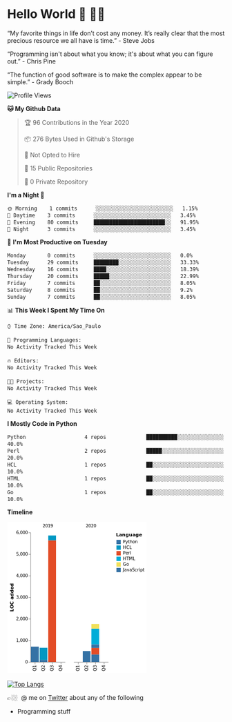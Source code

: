 # Hello World 🤙 🤜🤛

“My favorite things in life don’t cost any money. It’s really clear that the most precious resource we all have is time.” - Steve Jobs

“Programming isn't about what you know; it's about what you can figure out.” - Chris Pine

“The function of good software is to make the complex appear to be simple.” - Grady Booch

<!--START_SECTION:waka-->
![Profile Views](http://img.shields.io/badge/Profile%20Views-1-blue)

**🐱 My Github Data** 

> 🏆 96 Contributions in the Year 2020
 > 
> 📦 276 Bytes Used in Github's Storage 
 > 
> 🚫 Not Opted to Hire
 > 
> 📜 15 Public Repositories
 > 
> 🔑 0 Private Repository 
 > 
**I'm a Night 🦉** 

```text
🌞 Morning    1 commits      ░░░░░░░░░░░░░░░░░░░░░░░░░   1.15% 
🌆 Daytime    3 commits      ░░░░░░░░░░░░░░░░░░░░░░░░░   3.45% 
🌃 Evening    80 commits     ███████████████████████░░   91.95% 
🌙 Night      3 commits      ░░░░░░░░░░░░░░░░░░░░░░░░░   3.45%

```
📅 **I'm Most Productive on Tuesday** 

```text
Monday       0 commits      ░░░░░░░░░░░░░░░░░░░░░░░░░   0.0% 
Tuesday      29 commits     ████████░░░░░░░░░░░░░░░░░   33.33% 
Wednesday    16 commits     ████░░░░░░░░░░░░░░░░░░░░░   18.39% 
Thursday     20 commits     █████░░░░░░░░░░░░░░░░░░░░   22.99% 
Friday       7 commits      ██░░░░░░░░░░░░░░░░░░░░░░░   8.05% 
Saturday     8 commits      ██░░░░░░░░░░░░░░░░░░░░░░░   9.2% 
Sunday       7 commits      ██░░░░░░░░░░░░░░░░░░░░░░░   8.05%

```


📊 **This Week I Spent My Time On** 

```text
⌚︎ Time Zone: America/Sao_Paulo

💬 Programming Languages: 
No Activity Tracked This Week

🔥 Editors: 
No Activity Tracked This Week

🐱‍💻 Projects: 
No Activity Tracked This Week

💻 Operating System: 
No Activity Tracked This Week

```

**I Mostly Code in Python** 

```text
Python                   4 repos             ██████████░░░░░░░░░░░░░░░   40.0% 
Perl                     2 repos             █████░░░░░░░░░░░░░░░░░░░░   20.0% 
HCL                      1 repos             ██░░░░░░░░░░░░░░░░░░░░░░░   10.0% 
HTML                     1 repos             ██░░░░░░░░░░░░░░░░░░░░░░░   10.0% 
Go                       1 repos             ██░░░░░░░░░░░░░░░░░░░░░░░   10.0%

```


**Timeline**

![Chart not found](https://github.com/fabio-e-azevedo/fabio-e-azevedo/blob/master/charts/bar_graph.png) 


<!--END_SECTION:waka-->

[![Top Langs](https://github-readme-stats.vercel.app/api/top-langs/?username=fabio-e-azevedo&layout=compact&theme=dark)](https://github.com/anuraghazra/github-readme-stats)

👉🏼&nbsp; @ me on [Twitter](https://twitter.com/fabioeazevedo) about any of the following 
- Programming stuff

